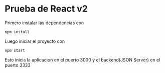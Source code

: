 # Prueba de React v2
Primero instalar las dependencias con
```
npm install
```

Luego iniciar el proyecto con
```
npm start
```

Esto inicia la aplicacion en el puerto 3000 y el backend(JSON Server) en el puerto 3333
